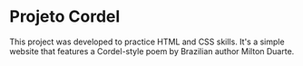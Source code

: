 # Projeto Cordel

This project was developed to practice HTML and CSS skills. It's a simple website that features a Cordel-style poem by Brazilian author Milton Duarte.
